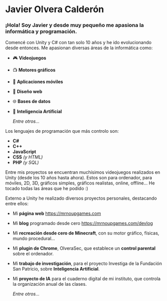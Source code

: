 # Javier Olvera Calderón

### ¡Hola! Soy Javier y desde muy pequeño me apasiona la informática y programación.

Comencé con Unity y C# con tan solo 10 años y he ido evolucionando desde entonces.
Me apasionan diversas áreas de la informática como:

- 🎮 **Videojuegos**
- 📺 **Motores gráficos**
- 📱 **Aplicaciones móviles**
- 📰 **Diseño web**
- 🌐 **Bases de datos**
- 🤖 **Inteligencia Artificial**
  
   _Entre otros..._


Los lenguajes de programación que más controlo son:

- **C#**
- **C++**
- **JavaScript**
- **CSS** _(y HTML)_
- **PHP** _(y SQL)_



Entre mis proyectos se encuentran muchísimos videojuegos realizados en Unity (desde los 10 años hasta ahora). Estos son para ordenador, para móviles, 2D, 3D, gráficos simples, gráficos realistas, online, offline... He tocado todas las áreas que he podido :)


Externo a Unity he realizado diversos proyectos personales, destacando entre ellos:

- Mi **página web** https://mrnoupgames.com

- Mi **blog** programado desde cero https://mrnoupgames.com/devlog

- Mi **recreación desde cero de Minecraft**, con su motor gráfico, físicas, mundo procedural...

- Mi **plugin de Chrome**, OlveraSec, que establece un **control parental** sobre el ordenador.

- Mi **trabajo de investigación**, para el proyecto Investiga de la Fundación San Patricio, sobre **Inteligencia Artificial**.

- Mi **proyecto de IA** para el cuaderno digital de mi instituto, que controla la organización anual de las clases.

  _Entre otros..._


<!---
JaviOlvera/JaviOlvera is a ✨ special ✨ repository because its `README.md` (this file) appears on your GitHub profile.
You can click the Preview link to take a look at your changes.
--->
